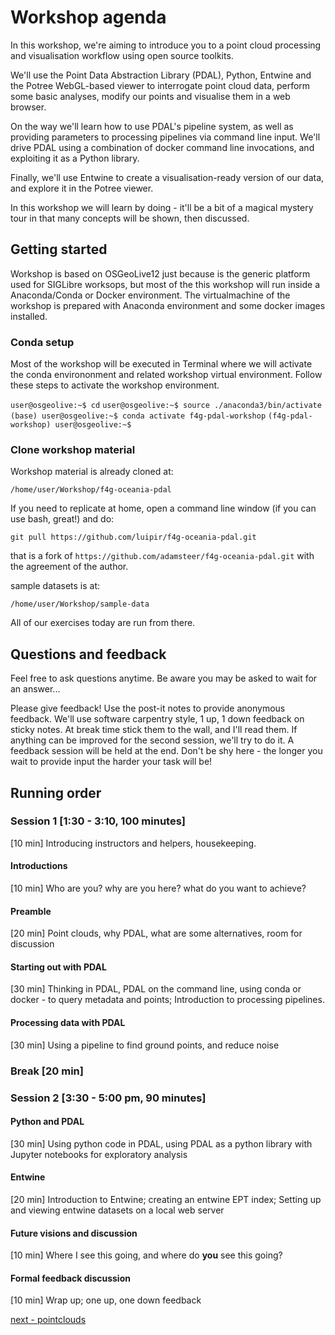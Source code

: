 # Workshop agenda

In this workshop, we're aiming to introduce you to a point cloud processing and visualisation workflow using open source toolkits.

We'll use the Point Data Abstraction Library (PDAL), Python, Entwine and the Potree WebGL-based viewer to interrogate point cloud data, perform some basic analyses, modify our points and visualise them in a web browser.

On the way we'll learn how to use PDAL's pipeline system, as well as providing parameters to processing pipelines via command line input. We'll drive PDAL using a combination of docker command line invocations, and exploiting it as a Python library.

Finally, we'll use Entwine to create a visualisation-ready version of our data, and explore it in the Potree viewer.

In this workshop we will learn by doing - it'll be a bit of a magical mystery tour in that many concepts will be shown, then discussed.

## Getting started

Workshop is based on OSGeoLive12 just because is the generic platform used for SIGLibre worksops, but most of the this workshop will run inside a Anaconda/Conda or Docker environment. The virtualmachine of the workshop is prepared with Anaconda environment and some docker images installed.

### Conda setup

Most of the workshop will be executed in Terminal where we will activate the conda environonment and related workshop virtual environment. Follow these steps to activate the workshop environment.

`user@osgeolive:~$ cd`
`user@osgeolive:~$ source ./anaconda3/bin/activate`
`(base) user@osgeolive:~$ conda activate f4g-pdal-workshop`
`(f4g-pdal-workshop) user@osgeolive:~$`

### Clone workshop material

Workshop material is already cloned at:

`/home/user/Workshop/f4g-oceania-pdal`

If you need to replicate at home, open a command line window (if you can use bash, great!) and do:

`git pull https://github.com/luipir/f4g-oceania-pdal.git`

that is a fork of `https://github.com/adamsteer/f4g-oceania-pdal.git` with the agreement of the author.

sample datasets is at:

`/home/user/Workshop/sample-data`

All of our exercises today are run from there.

## Questions and feedback

Feel free to ask questions anytime. Be aware you may be asked to wait for an answer...

Please give feedback! Use the post-it notes to provide anonymous feedback. We'll use software carpentry style, 1 up, 1 down feedback on sticky notes. At break time stick them to the wall, and I'll read them. If anything can be improved for the second session, we'll try to do it. A feedback session will be held at the end. Don't be shy here - the longer you wait to provide input the harder your task will be!

## Running order

### Session 1 [1:30 - 3:10, 100 minutes]
[10 min] Introducing instructors and helpers, housekeeping.

#### Introductions
[10 min] Who are you? why are you here? what do you want to achieve?

#### Preamble
[20 min] Point clouds, why PDAL, what are some alternatives, room for discussion

#### Starting out with PDAL
[30 min] Thinking in PDAL, PDAL on the command line, using conda or docker - to query metadata and points; Introduction to processing pipelines.

#### Processing data with PDAL
[30 min] Using a pipeline to find ground points, and reduce noise

### Break [20 min]

### Session 2 [3:30 - 5:00 pm, 90 minutes]

#### Python and PDAL
[30 min] Using python code in PDAL, using PDAL as a python library with Jupyter notebooks for exploratory analysis

#### Entwine
[20 min] Introduction to Entwine; creating an entwine EPT index; Setting up and viewing entwine datasets on a local web server


#### Future visions and discussion

[10 min] Where I see this going, and where do **you** see this going?

#### Formal feedback discussion
[10 min] Wrap up; one up, one down feedback

[next - pointclouds](0-pointclouds.md)
